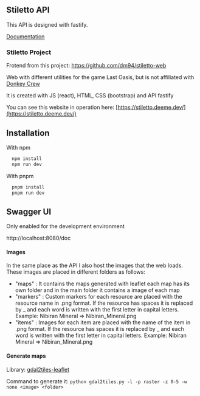 ## Stiletto API

This API is designed with fastify.

[Documentation](https://bump.sh/doc/stiletto-api)

### Stiletto Project

Frotend from this project: https://github.com/dm94/stiletto-web

Web with different utilities for the game Last Oasis, but is not affiliated with [Donkey Crew](https://www.donkey.team/)

It is created with JS (react), HTML, CSS (bootstrap) and API fastify

You can see this website in operation here: [https://stiletto.deeme.dev/](https://stiletto.deeme.dev/)

## Installation

With npm

```bash
  npm install
  npm run dev
```

With pnpm

```bash
  pnpm install
  pnpm run dev
```

## Swagger UI
Only enabled for the development environment

http://localhost:8080/doc

#### Images

In the same place as the API I also host the images that the web loads.
These images are placed in different folders as follows:

- "maps" : It contains the maps generated with leaflet each map has its own folder and in the main folder it contains a image of each map
- "markers" : Custom markers for each resource are placed with the resource name in .png format. If the resource has spaces it is replaced by \_ and each word is written with the first letter in capital letters. Example: Nibiran Mineral => Nibiran_Mineral.png
- "items" : Images for each item are placed with the name of the item in .png format. If the resource has spaces it is replaced by \_ and each word is written with the first letter in capital letters. Example: Nibiran Mineral => Nibiran_Mineral.png

#### Generate maps

Library: [gdal2tiles-leaflet](https://github.com/commenthol/gdal2tiles-leaflet)

Command to generate it:
`python gdal2tiles.py -l -p raster -z 0-5 -w none <image> <folder>`
